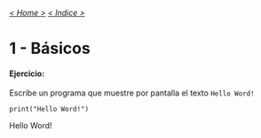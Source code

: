 _[< Home >](../README.md)_ _[< Indice >](indicetests.md)_

# 1 - Básicos
#### Ejercicio:

Escribe un programa que muestre por pantalla el texto `Hello Word!`

`print("Hello Word!")`

Hello Word!